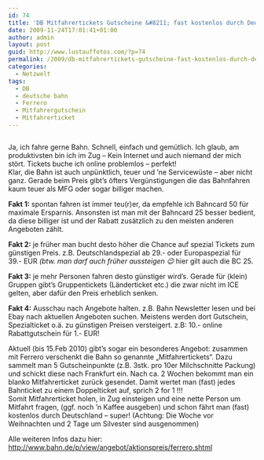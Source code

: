 ```yaml
---
id: 74
title: 'DB Mitfahrertickets Gutscheine &#8211; fast kostenlos durch Deutschland fahren!'
date: 2009-11-24T17:01:41+01:00
author: admin
layout: post
guid: http://www.lustauffotos.com/?p=74
permalink: /2009/db-mitfahrertickets-gutscheine-fast-kostenlos-durch-deutschland-fahren/
categories:
  - Netzwelt
tags:
  - DB
  - deutsche bahn
  - Ferrero
  - Mitfahrergutschein
  - Mitfahrerticket
---
```

<p style="text-align: center">
  <img class="aligncenter" src="http://mein-deal.com/wp-content/uploads/2009/09/abloadgmga.jpg" alt="" />
</p>

Ja, ich fahre gerne Bahn. Schnell, einfach und gemütlich. Ich glaub, am produktivsten bin ich im Zug &#8211; Kein Internet und auch niemand der mich stört. Tickets buche ich online problemlos &#8211; perfekt!  
Klar, die Bahn ist auch unpünktlich, teuer und &#8217;ne Servicewüste &#8211; aber nicht ganz. Gerade beim Preis gibt&#8217;s öfters Vergünstigungen die das Bahnfahren kaum teuer als MFG oder sogar billiger machen.

**Fakt 1:** spontan fahren ist immer teu(r)er, da empfehle ich Bahncard 50 für maximale Ersparnis. Ansonsten ist man mit der Bahncard 25 besser bedient, da diese billiger ist und der Rabatt zusätzlich zu den meisten anderen Angeboten zählt.

**Fakt 2:** je früher man bucht desto höher die Chance auf spezial Tickets zum günstigen Preis. z.B. Deutschlandspezial ab 29.- oder Europaspezial für 39.- EUR _(btw. man darf auch früher aussteigen 😉_ hier gilt auch die BC 25.

**Fakt 3:** je mehr Personen fahren desto günstiger wird&#8217;s. Gerade für (klein) Gruppen gibt&#8217;s Gruppentickets (Länderticket etc.) die zwar nicht im ICE gelten, aber dafür den Preis erheblich senken.

**Fakt 4:** Ausschau nach Angebote halten. z.B. Bahn Newsletter lesen und bei Ebay nach aktuellen Angeboten suchen. Meistens werden dort Gutschein, Spezialticket o.ä. zu günstigen Preisen versteigert. z.B: 10.- online Rabattgutschein für 1.- EUR!

Aktuell (bis 15.Feb 2010) gibt&#8217;s sogar ein besonderes Angebot: zusammen mit Ferrero verschenkt die Bahn so genannte &#8222;Mitfahrertickets&#8220;. Dazu sammelt man 5 Gutscheinpunkte (z.B. 3stk. pro 10er Milchschnitte Packung) und schickt diese nach Frankfurt ein. Nach ca. 2 Wochen bekommt man ein blanko Mitfahrerticket zurück gesendet. Damit wertet man (fast) jedes Bahnticket zu einem Doppelticket auf, sprich 2 for 1 !!!  
Somit Mitfahrerticket holen, in Zug einsteigen und eine nette Person um Mitfahrt fragen, (ggf. noch &#8217;n Kaffee ausgeben) und schon fährt man (fast) kostenlos durch Deutschland &#8211; super! (Achtung: Die Woche vor Weihnachten und 2 Tage um Silvester sind ausgenommen)

Alle weiteren Infos dazu hier:  
<http://www.bahn.de/p/view/angebot/aktionspreis/ferrero.shtml>